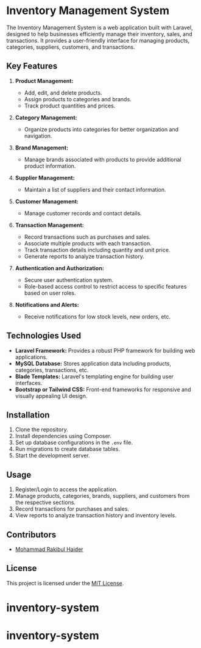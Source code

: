 # Inventory Management System

The Inventory Management System is a web application built with Laravel, designed to help businesses efficiently manage their inventory, sales, and transactions. It provides a user-friendly interface for managing products, categories, suppliers, customers, and transactions.

## Key Features

1. **Product Management:**
   - Add, edit, and delete products.
   - Assign products to categories and brands.
   - Track product quantities and prices.

2. **Category Management:**
   - Organize products into categories for better organization and navigation.

3. **Brand Management:**
   - Manage brands associated with products to provide additional product information.

4. **Supplier Management:**
   - Maintain a list of suppliers and their contact information.

5. **Customer Management:**
   - Manage customer records and contact details.

6. **Transaction Management:**
   - Record transactions such as purchases and sales.
   - Associate multiple products with each transaction.
   - Track transaction details including quantity and unit price.
   - Generate reports to analyze transaction history.

7. **Authentication and Authorization:**
   - Secure user authentication system.
   - Role-based access control to restrict access to specific features based on user roles.

8. **Notifications and Alerts:**
   - Receive notifications for low stock levels, new orders, etc.

## Technologies Used

- **Laravel Framework:** Provides a robust PHP framework for building web applications.
- **MySQL Database:** Stores application data including products, categories, transactions, etc.
- **Blade Templates:** Laravel's templating engine for building user interfaces.
- **Bootstrap or Tailwind CSS:** Front-end frameworks for responsive and visually appealing UI design.

## Installation

1. Clone the repository.
2. Install dependencies using Composer.
3. Set up database configurations in the `.env` file.
4. Run migrations to create database tables.
5. Start the development server.

## Usage

1. Register/Login to access the application.
2. Manage products, categories, brands, suppliers, and customers from the respective sections.
3. Record transactions for purchases and sales.
4. View reports to analyze transaction history and inventory levels.

## Contributors

- [Mohammad Rakibul Haider](https://github.com/phi-rakib)

## License

This project is licensed under the [MIT License](LICENSE).
# inventory-system
# inventory-system
